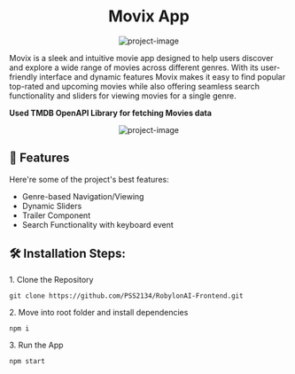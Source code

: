 <h1 align="center" id="title">Movix App</h1>

<p align="center"><img src="https://socialify.git.ci/PSS2134/RobylonAI-Frontend/image?name=1&amp;owner=1&amp;theme=Dark" alt="project-image"></p>

<p id="description">Movix is a sleek and intuitive movie app designed to help users discover and explore a wide range of movies across different genres. With its user-friendly interface and dynamic features Movix makes it easy to find popular top-rated and upcoming movies while also offering seamless search functionality and sliders for viewing movies for a single genre.</p>

<b>Used TMDB OpenAPI Library for fetching Movies data</b>

<p align="center"><img src="https://github.com/PSS2134/RobylonAI-Frontend/assets/101321904/57846aa9-25a7-43bc-9189-ebefe866b74c" alt="project-image"></p>


  
<h2>🧐 Features</h2>

Here're some of the project's best features:

*   Genre-based Navigation/Viewing
*   Dynamic Sliders
*   Trailer Component
*   Search Functionality with keyboard event

<h2>🛠️ Installation Steps:</h2>

<p>1. Clone the Repository</p>

```
git clone https://github.com/PSS2134/RobylonAI-Frontend.git
```

<p>2. Move into root folder and install dependencies</p>

```
npm i
```

<p>3. Run the App</p>

```
npm start
```

